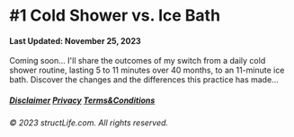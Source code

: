 #  \#1 Cold Shower vs. Ice Bath  

#### Last Updated: November 25, 2023

Coming soon... I'll share the outcomes of my switch from a daily cold shower routine, lasting 5 to 11 minutes over 40 months, to an 11-minute ice bath. Discover the changes and the differences this practice has made...


##### [Disclaimer](/#/about-disclaimer)  [Privacy](/#/about-privacy-policy)  [Terms&Conditions](/#/about-terms-conditions)

###### © 2023 structLife.com. All rights reserved.